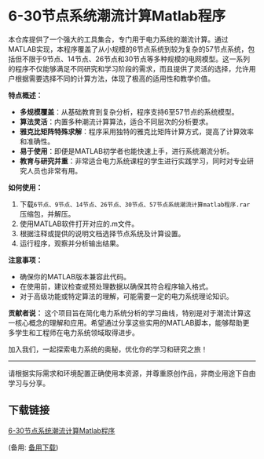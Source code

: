 # 6-30节点系统潮流计算Matlab程序

本仓库提供了一个强大的工具集合，专门用于电力系统的潮流计算。通过MATLAB实现，本程序覆盖了从小规模的6节点系统到较为复杂的57节点系统，包括但不限于9节点、14节点、26节点和30节点等多种规模的电网模型。这一系列的程序不仅能够满足不同研究和学习阶段的需求，而且提供了灵活的选择，允许用户根据需要选择不同的计算方法，体现了极高的适用性和教学价值。

**特点概述：**
- **多规模覆盖**：从基础教育到复杂分析，程序支持6至57节点的系统模型。
- **算法灵活**：内置多种潮流计算算法，适合不同层次的分析要求。
- **雅克比矩阵特殊求解**：程序采用独特的雅克比矩阵计算方式，提高了计算效率和准确性。
- **易于使用**：即便是MATLAB初学者也能快速上手，进行系统潮流分析。
- **教育与研究并重**：非常适合电力系统课程的学生进行实践学习，同时对专业研究人员也非常有用。

**如何使用：**
1. 下载`6节点、9节点、14节点、26节点、30节点、57节点系统潮流计算matlab程序.rar`压缩包，并解压。
2. 使用MATLAB软件打开对应的.m文件。
3. 根据注释或提供的说明文档选择节点系统及计算设置。
4. 运行程序，观察并分析输出结果。

**注意事项：**
- 确保你的MATLAB版本兼容此代码。
- 在使用前，建议检查或预处理数据以确保其符合程序输入格式。
- 对于高级功能或特定算法的理解，可能需要一定的电力系统理论知识。

**贡献者说：**
这个项目旨在简化电力系统分析的学习曲线，特别是对于潮流计算这一核心概念的理解和应用。希望通过分享这些实用的MATLAB脚本，能够帮助更多学生和工程师在电力系统领域取得进步。

加入我们，一起探索电力系统的奥秘，优化你的学习和研究之旅！

---

请根据实际需求和环境配置正确使用本资源，并尊重原创作品，非商业用途下自由学习与分享。

## 下载链接
[6-30节点系统潮流计算Matlab程序](https://pan.quark.cn/s/ec43260da17e) 

(备用: [备用下载](https://pan.baidu.com/s/1982uyclqCXMMdwCkR38xoA?pwd=1234))
